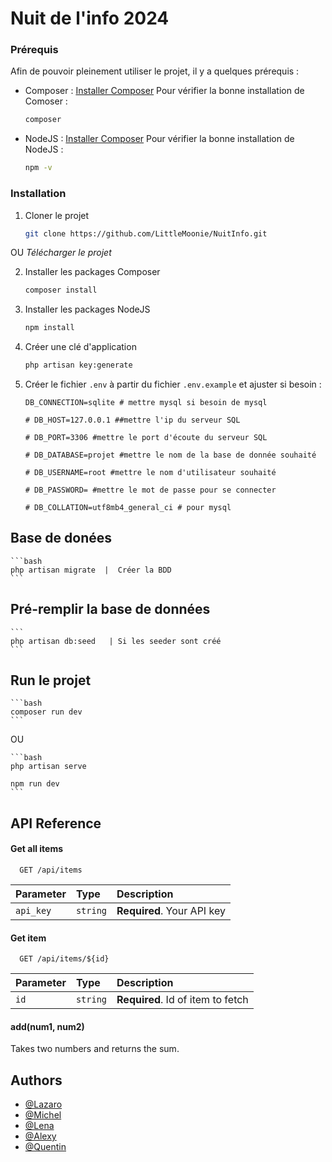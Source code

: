 
# Nuit de l'info 2024



### Prérequis

Afin de pouvoir pleinement utiliser le projet, il y a quelques prérequis :
* Composer : [Installer Composer](https://getcomposer.org/)
  Pour vérifier la bonne installation de Comoser :
  ```sh
  composer
  ```
* NodeJS : [Installer Composer](https://nodejs.org/en/download)
  Pour vérifier la bonne installation de NodeJS :
  ```sh
  npm -v
  ```


### Installation

1. Cloner le projet
    ```sh
    git clone https://github.com/LittleMoonie/NuitInfo.git
    ```
OU
*Télécharger le projet*

2. Installer les packages Composer
    ```sh
    composer install
    ```
3. Installer les packages NodeJS
    ```sh
    npm install
    ```
4. Créer une clé d'application
    ```bash
    php artisan key:generate
    ```
5. Créer le fichier ```.env``` à partir du fichier ```.env.example``` et ajuster si besoin :
    ```env
    DB_CONNECTION=sqlite # mettre mysql si besoin de mysql 
      
    # DB_HOST=127.0.0.1 ##mettre l'ip du serveur SQL
      
    # DB_PORT=3306 #mettre le port d'écoute du serveur SQL
    
    # DB_DATABASE=projet #mettre le nom de la base de donnée souhaité
      
    # DB_USERNAME=root #mettre le nom d'utilisateur souhaité
      
    # DB_PASSWORD= #mettre le mot de passe pour se connecter
      
    # DB_COLLATION=utf8mb4_general_ci # pour mysql
    ```
## Base de donées

    ```bash
    php artisan migrate  |  Créer la BDD 
    ```

## Pré-remplir la base de données

    ```
    php artisan db:seed   | Si les seeder sont créé
    ```

## Run le projet

    ```bash
    composer run dev
    ```

OU

    ```bash
    php artisan serve 
    
    npm run dev
    ```
## API Reference

#### Get all items

```http
  GET /api/items
```

| Parameter | Type     | Description                |
| :-------- | :------- | :------------------------- |
| `api_key` | `string` | **Required**. Your API key |

#### Get item

```http
  GET /api/items/${id}
```

| Parameter | Type     | Description                       |
| :-------- | :------- | :-------------------------------- |
| `id`      | `string` | **Required**. Id of item to fetch |

#### add(num1, num2)

Takes two numbers and returns the sum.


## Authors

- [@Lazaro](https://github.com/LittleMoonie)
- [@Michel](https://github.com/MichelBKT)
- [@Lena](https://github.com/LenaGonzalezBreton)
- [@Alexy](https://github.com/thedarkman195)
- [@Quentin](https://github.com/Fat2Nash)

